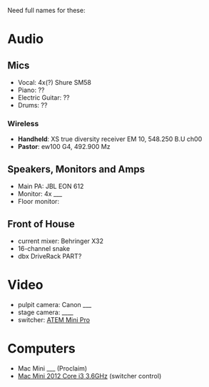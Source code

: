Need full names for these:

# Audio

## Mics

* Vocal: 4x(?) Shure SM58 
* Piano: ??
* Electric Guitar: ??
* Drums: ??

### Wireless

- **Handheld**: XS true diversity receiver EM 10, 548.250 B.U ch00
- **Pastor**: ew100 G4, 492.900 Mz

## Speakers, Monitors and Amps

* Main PA: JBL EON 612
* Monitor: 4x ___
* Floor monitor:

## Front of House

* current mixer: Behringer X32
* 16-channel snake
* dbx DriveRack PART?

# Video

* pulpit camera: Canon ___
* stage camera: ____
* switcher: [ATEM Mini Pro](https://www.blackmagicdesign.com/products/atemmini/techspecs/W-APS-14)

# Computers

* Mac Mini ___ (Proclaim)
* [Mac Mini 2012 Core i3 3.6GHz](https://everymac.com/systems/apple/mac_mini/specs/mac-mini-core-i7-2.3-late-2012-specs.html) (switcher control)

